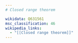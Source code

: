 ```yaml
---
# Closed range theorem

wikidata: Q631561
msc_classification: 46
wikipedia_links:
  - "[[Closed range theorem]]"
---
```

